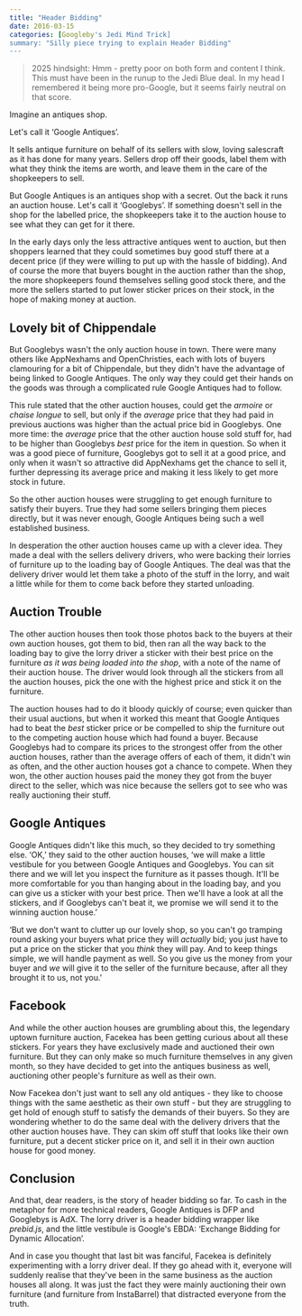 ```yaml
---
title: "Header Bidding"
date: 2016-03-15
categories: [Googleby's Jedi Mind Trick]
summary: "Silly piece trying to explain Header Bidding"
---
```


> 2025 hindsight: Hmm - pretty poor on both form and content I think. This must have been in the runup to the Jedi Blue deal. In my head I remembered it being more pro-Google, but it seems fairly neutral on that score.

Imagine an antiques shop.

Let's call it ‘Google Antiques’.

It sells antique furniture on behalf of its sellers with slow, loving salescraft as it has done for many years. Sellers drop off their goods, label them with what they think the items are worth, and leave them in the care of the shopkeepers to sell.

But Google Antiques is an antiques shop with a secret. Out the back it runs an auction house. Let's call it ‘Googlebys’. If something doesn't sell in the shop for the labelled price, the shopkeepers take it to the auction house to see what they can get for it there.

In the early days only the less attractive antiques went to auction, but then shoppers learned that they could sometimes buy good stuff there at a decent price (if they were willing to put up with the hassle of bidding). And of course the more that buyers bought in the auction rather than the shop, the more shopkeepers found themselves selling good stock there, and the more the sellers started to put lower sticker prices on their stock, in the hope of making money at auction.

## Lovely bit of Chippendale

But Googlebys wasn't the only auction house in town. There were many others like AppNexhams and OpenChristies, each with lots of buyers clamouring for a bit of Chippendale, but they didn't have the advantage of being linked to Google Antiques. The only way they could get their hands on the goods was through a complicated rule Google Antiques had to follow.

This rule stated that the other auction houses, could get the _armoire_ or _chaise longue_ to sell, but only if the _average_ price that they had paid in previous auctions was higher than the actual price bid in Googlebys. One more time: the _average_ price that the other auction house sold stuff for, had to be higher than Googlebys _best_ price for the item in question. So when it was a good piece of furniture, Googlebys got to sell it at a good price, and only when it wasn't so attractive did AppNexhams get the chance to sell it, further depressing its average price and making it less likely to get more stock in future.

So the other auction houses were struggling to get enough furniture to satisfy their buyers. True they had some sellers bringing them pieces directly, but it was never enough, Google Antiques being such a well established business.

In desperation the other auction houses came up with a clever idea. They made a deal with the sellers delivery drivers, who were backing their lorries of furniture up to the loading bay of Google Antiques. The deal was that the delivery driver would let them take a photo of the stuff in the lorry, and wait a little while for them to come back before they started unloading.

## Auction Trouble

The other auction houses then took those photos back to the buyers at their own auction houses, got them to bid, then ran all the way back to the loading bay to give the lorry driver a sticker with their best price on the furniture _as it was being loaded into the shop_, with a note of the name of their auction house. The driver would look through all the stickers from all the auction houses, pick the one with the highest price and stick it on the furniture.

The auction houses had to do it bloody quickly of course; even quicker than their usual auctions, but when it worked this meant that Google Antiques had to beat the _best_ sticker price or be compelled to ship the furniture out to the competing auction house which had found a buyer. Because Googlebys had to compare its prices to the strongest offer from the other auction houses, rather than the average offers of each of them, it didn't win as often, and the other auction houses got a chance to compete. When they won, the other auction houses paid the money they got from the buyer direct to the seller, which was nice because the sellers got to see who was really auctioning their stuff.

## Google Antiques

Google Antiques didn't like this much, so they decided to try something else. ‘OK,’ they said to the other auction houses, ‘we will make a little vestibule for you between Google Antiques and Googlebys. You can sit there and we will let you inspect the furniture as it passes though. It'll be more comfortable for you than hanging about in the loading bay, and you can give us a sticker with your best price. Then we'll have a look at all the stickers, and if Googlebys can't beat it, we promise we will send it to the winning auction house.’

‘But we don't want to clutter up our lovely shop, so you can't go tramping round asking your buyers what price they will _actually_ bid; you just have to put a price on the sticker that you _think_ they will pay. And to keep things simple, we will handle payment as well. So you give us the money from your buyer and _we_ will give it to the seller of the furniture because, after all they brought it to us, not you.'

## Facebook

And while the other auction houses are grumbling about this, the legendary uptown furniture auction, Facekea has been getting curious about all these stickers. For years they have exclusively made and auctioned their own furniture. But they can only make so much furniture themselves in any given month, so they have decided to get into the antiques business as well, auctioning other people's furniture as well as their own.

Now Facekea don't just want to sell any old antiques - they like to choose things with the same aesthetic as their own stuff - but they are struggling to get hold of enough stuff to satisfy the demands of their buyers. So they are wondering whether to do the same deal with the delivery drivers that the other auction houses have. They can skim off stuff that looks like their own furniture, put a decent sticker price on it, and sell it in their own auction house for good money.

## Conclusion

And that, dear readers, is the story of header bidding so far. To cash in the metaphor for more technical readers, Google Antiques is DFP and Googlebys is AdX. The lorry driver is a header bidding wrapper like _prebid.js_, and the little vestibule is Google's EBDA: ‘Exchange Bidding for Dynamic Allocation’.

And in case you thought that last bit was fanciful, Facekea is definitely experimenting with a lorry driver deal. If they go ahead with it, everyone will suddenly realise that they've been in the same business as the auction houses all along. It was just the fact they were mainly auctioning their own furniture (and furniture from InstaBarrel) that distracted everyone from the truth.
